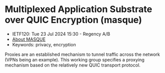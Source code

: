# Multiplexed Application Substrate over QUIC Encryption (masque)
* <IETFschedule>IETF120: Tue 23 Jul 2024 15:30 - Regency A/B</IETFschedule>
* [About MASQUE](https://datatracker.ietf.org/group/masque/about/)
* Keywords: privacy, encryption


Proxies are an established mechanism to tunnel traffic across the network (VPNs being an example). This working group specifies a proxying mechanism based on the relatively new QUIC transport protocol.  
